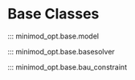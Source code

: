 # Base Classes

::: minimod_opt.base.model

::: minimod_opt.base.basesolver

::: minimod_opt.base.bau_constraint
